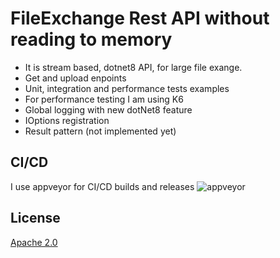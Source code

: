 # FileExchange Rest API without reading to memory
- It is stream based, dotnet8 API, for large file exange.
- Get and upload enpoints
- Unit, integration and performance tests examples
- For performance testing I am using K6
- Global logging with new dotNet8 feature
- IOptions registration
- Result pattern (not implemented yet)

## CI/CD
I use appveyor for CI/CD builds and releases
![appveyor](https://ci.appveyor.com/project/valentk777/imagedisplayervsextension)

## License
[Apache 2.0](LICENSE)